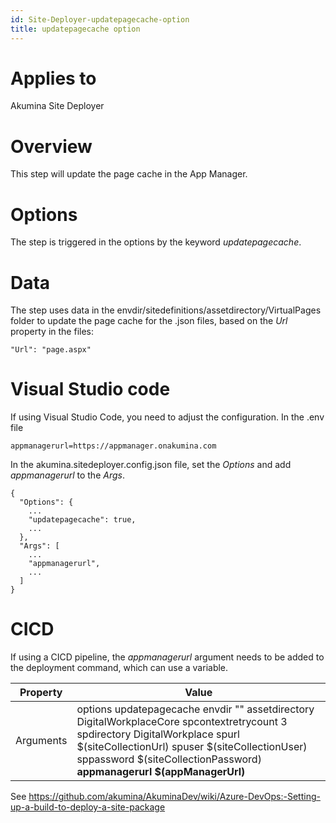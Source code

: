 ```yaml
---
id: Site-Deployer-updatepagecache-option
title: updatepagecache option
---
```


# Applies to
Akumina Site Deployer

# Overview
This step will update the page cache in the App Manager. 

# Options
The step is triggered in the options by the keyword *updatepagecache*.

# Data
The step uses data in the envdir/sitedefinitions/assetdirectory/VirtualPages folder to update the page cache for the .json files, based on the *Url* property in the files:

    "Url": "page.aspx"

# Visual Studio code
If using Visual Studio Code, you need to adjust the configuration. In the .env file

    appmanagerurl=https://appmanager.onakumina.com

In the akumina.sitedeployer.config.json file, set the *Options* and add *appmanagerurl* to the *Args*.

    {
      "Options": {
        ...
        "updatepagecache": true,
        ...
      },
      "Args": [
        ...
        "appmanagerurl",
        ...
      ]
    }

# CICD
If using a CICD pipeline, the *appmanagerurl* argument needs to be added to the deployment command, which can use a variable.

| Property | Value |
| ------------- |---------------------|
| Arguments | options updatepagecache envdir "" assetdirectory DigitalWorkplaceCore spcontextretrycount 3 spdirectory DigitalWorkplace spurl $(siteCollectionUrl) spuser $(siteCollectionUser) sppassword $(siteCollectionPassword) **appmanagerurl $(appManagerUrl)** |

See https://github.com/akumina/AkuminaDev/wiki/Azure-DevOps:-Setting-up-a-build-to-deploy-a-site-package

